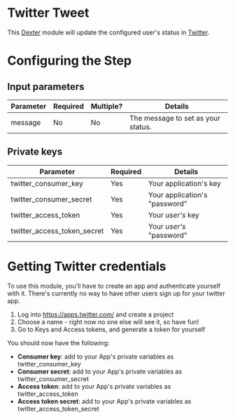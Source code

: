 # Twitter Tweet 

This [Dexter](http://rundexter.com) module will update the configured
user's status in [Twitter](https://dev.twitter.com/rest/reference/post/statuses/update).

# Configuring the Step

## Input parameters

Parameter|Required|Multiple?|Details
---------|--------|---------|-------
message | No | No | The message to set as your status. 

## Private keys

Parameter|Required|Details
---------|--------|-------
twitter_consumer_key | Yes | Your application's key
twitter_consumer_secret | Yes | Your application's "password"
twitter_access_token | Yes | Your *user's* key
twitter_access_token_secret | Yes | Your *user's* "password"

# Getting Twitter credentials

To use this module, you'll have to create an app and authenticate yourself with it.  There's currently no way to have other
users sign up for your twitter app.

1. Log into https://apps.twitter.com/ and create a project
1. Choose a name - right now no one else will see it, so have fun! 
1. Go to Keys and Access tokens, and generate a token for yourself

You should now have the following:
* **Consumer key**: add to your App's private variables as twitter_consumer_key
* **Consumer secret**: add to your App's private variables as twitter_consumer_secret
* **Access token**: add to your App's private variables as twitter_access_token
* **Access token secret**: add to your App's private variables as twitter_access_token_secret

